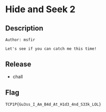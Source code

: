 # Hide and Seek 2

## Description
```
Author: msfir

Let's see if you can catch me this time!
```

## Release
- chall

## Flag
`TCP1P{Gu3ss_I_Am_B4d_At_H1d3_4nd_S33k_LOL}`
